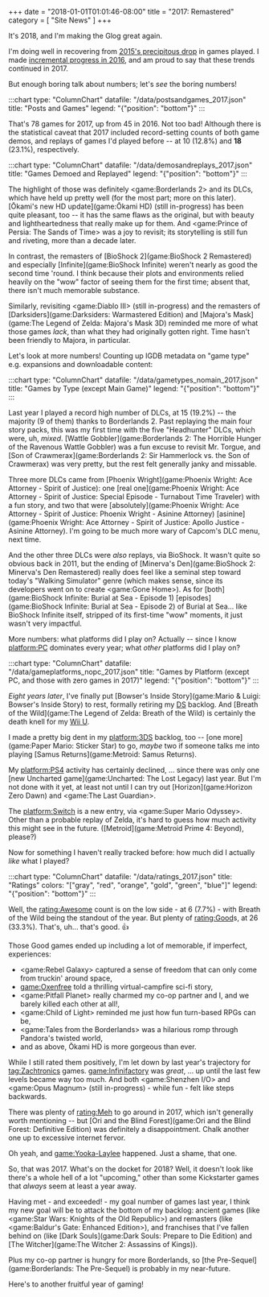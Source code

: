 +++
date = "2018-01-01T01:01:46-08:00"
title = "2017: Remastered"
category = [ "Site News" ]
+++

It's 2018, and I'm making the Glog great again.

I'm doing well in recovering from [2015's precipitous drop]($SiteBaseURL$2016/01/01/2015-a-shameful-embarrassment-of-statistical-failure/) in games played.  I made [incremental progress in 2016]($SiteBaseURL$2017/01/01/2016-hey-it-could-be-worse/), and am proud to say that these trends continued in 2017.

But enough boring talk about numbers; let's <i>see</i> the boring numbers!

:::chart
type: "ColumnChart"
datafile: "/data/postsandgames_2017.json"
title: "Posts and Games"
legend: "{\"position\": \"bottom\"}"
:::

That's 78 games for 2017, up from 45 in 2016.  Not too bad!  Although there is the statistical caveat that 2017 included record-setting counts of both game demos, and replays of games I'd played before -- at 10 (12.8%) and <b>18</b> (23.1%), respectively.

:::chart
type: "ColumnChart"
datafile: "/data/demosandreplays_2017.json"
title: "Games Demoed and Replayed"
legend: "{\"position\": \"bottom\"}"
:::

The highlight of those was definitely <game:Borderlands 2> and its DLCs, which have held up pretty well (for the most part; more on this later).  [Ōkami's new HD update](game:Ōkami HD) (still in-progress) has been quite pleasant, too -- it has the same flaws as the original, but with beauty and lightheartedness that really make up for them.  And <game:Prince of Persia: The Sands of Time> was a joy to revisit; its storytelling is still fun and riveting, more than a decade later.

In contrast, the remasters of [BioShock 2](game:BioShock 2 Remastered) and especially [Infinite](game:BioShock Infinite) weren't nearly as good the second time 'round.  I think because their plots and environments relied heavily on the "wow" factor of seeing them for the first time; absent that, there isn't much memorable substance.

Similarly, revisiting <game:Diablo III> (still in-progress) and the remasters of [Darksiders](game:Darksiders: Warmastered Edition) and [Majora's Mask](game:The Legend of Zelda: Majora's Mask 3D) reminded me more of what those games <i>lack</i>, than what they had originally gotten right.  Time hasn't been friendly to Majora, in particular.

Let's look at more numbers!  Counting up IGDB metadata on "game type" e.g. expansions and downloadable content:

:::chart
type: "ColumnChart"
datafile: "/data/gametypes_nomain_2017.json"
title: "Games by Type (except Main Game)"
legend: "{\"position\": \"bottom\"}"
:::

Last year I played a record high number of DLCs, at 15 (19.2%) -- the majority (9 of them) thanks to Borderlands 2.  Past replaying the main four story packs, this was my first time with the five "Headhunter" DLCs, which were, uh, <i>mixed</i>.  [Wattle Gobbler](game:Borderlands 2: The Horrible Hunger of the Ravenous Wattle Gobbler) was a fun excuse to revisit Mr. Torgue, and [Son of Crawmerax](game:Borderlands 2: Sir Hammerlock vs. the Son of Crawmerax) was very pretty, but the rest felt generally janky and missable.

Three more DLCs came from [Phoenix Wright](game:Phoenix Wright: Ace Attorney - Spirit of Justice): one [real one](game:Phoenix Wright: Ace Attorney - Spirit of Justice: Special Episode - Turnabout Time Traveler) with a fun story, and two that were [absolutely](game:Phoenix Wright: Ace Attorney - Spirit of Justice: Phoenix Wright - Asinine Attorney) [asinine](game:Phoenix Wright: Ace Attorney - Spirit of Justice: Apollo Justice - Asinine Attorney).  I'm going to be much more wary of Capcom's DLC menu, next time.

And the other three DLCs were <i>also</i> replays, via BioShock.  It wasn't quite so obvious back in 2011, but the ending of [Minerva's Den](game:BioShock 2: Minerva's Den Remastered) really does feel like a seminal step toward today's "Walking Simulator" genre (which makes sense, since its developers went on to create <game:Gone Home>).  As for [both](game:BioShock Infinite: Burial at Sea - Episode 1) [episodes](game:BioShock Infinite: Burial at Sea - Episode 2) of Burial at Sea... like BioShock Infinite itself, stripped of its first-time "wow" moments, it just wasn't very impactful.

More numbers: what platforms did I play on?  Actually -- since I know <platform:PC> dominates every year; what <i>other</i> platforms did I play on?

:::chart
type: "ColumnChart"
datafile: "/data/gameplatforms_nopc_2017.json"
title: "Games by Platform (except PC, and those with zero games in 2017)"
legend: "{\"position\": \"bottom\"}"
:::

<i>Eight years later</i>, I've finally put [Bowser's Inside Story](game:Mario & Luigi: Bowser's Inside Story) to rest, formally retiring my [DS](platform:NDS) backlog.  And [Breath of the Wild](game:The Legend of Zelda: Breath of the Wild) is certainly the death knell for my [Wii U](platform:WiiU).

I made a pretty big dent in my <platform:3DS> backlog, too -- [one more](game:Paper Mario: Sticker Star) to go, <i>maybe</i> two if someone talks me into playing [Samus Returns](game:Metroid: Samus Returns).

My <platform:PS4> activity has certainly declined, ... since there was only one [new Uncharted game](game:Uncharted: The Lost Legacy) last year.  But I'm not done with it yet, at least not until I can try out [Horizon](game:Horizon Zero Dawn) and <game:The Last Guardian>.

The <platform:Switch> is a new entry, via <game:Super Mario Odyssey>.  Other than a probable replay of Zelda, it's hard to guess how much activity this might see in the future.  ([Metroid](game:Metroid Prime 4: Beyond), please?)

Now for something I haven't really tracked before: how much did I actually <i>like</i> what I played?

:::chart
type: "ColumnChart"
datafile: "/data/ratings_2017.json"
title: "Ratings"
colors: "[\"gray\", \"red\", \"orange\", \"gold\", \"green\", \"blue\"]"
legend: "{\"position\": \"bottom\"}"
:::

Well, the <rating:Awesome> count is on the low side - at 6 (7.7%) - with Breath of the Wild being the standout of the year.  But plenty of <rating:Good>s, at 26 (33.3%).  That's, uh... that's good.  &#x1F44D;

Those Good games ended up including a lot of memorable, if imperfect, experiences:

* <game:Rebel Galaxy> captured a sense of freedom that can only come from truckin' around space,
* <game:Oxenfree> told a thrilling virtual-campfire sci-fi story,
* <game:Pitfall Planet> really charmed my co-op partner and I, and we barely killed each other at all!,
* <game:Child of Light> reminded me just how fun turn-based RPGs can be,
* <game:Tales from the Borderlands> was a hilarious romp through Pandora's twisted world,
* and as above, Ōkami HD is more gorgeous than ever.

While I still rated them positively, I'm let down by last year's trajectory for <tag:Zachtronics> games.  <game:Infinifactory> was <i>great</i>, ... up until the last few levels became way too much.  And both <game:Shenzhen I/O> and <game:Opus Magnum> (still in-progress) - while fun - felt like steps backwards.

There was plenty of <rating:Meh> to go around in 2017, which isn't generally worth mentioning -- but [Ori and the Blind Forest](game:Ori and the Blind Forest: Definitive Edition) was definitely a disappointment.  Chalk another one up to excessive internet fervor.

Oh yeah, and <game:Yooka-Laylee> happened.  Just a shame, that one.

So, that was 2017.  What's on the docket for 2018?  Well, it doesn't look like there's a whole hell of a lot "upcoming," other than some Kickstarter games that <i>always</i> seem at least a year away.

Having met - and exceeded! - my goal number of games last year, I think my new goal will be to attack the bottom of my backlog: ancient games (like <game:Star Wars: Knights of the Old Republic>) and remasters (like <game:Baldur's Gate: Enhanced Edition>), and franchises that I've fallen behind on (like [Dark Souls](game:Dark Souls: Prepare to Die Edition) and [The Witcher](game:The Witcher 2: Assassins of Kings)).

Plus my co-op partner is hungry for more Borderlands, so [the Pre-Sequel](game:Borderlands: The Pre-Sequel) is probably in my near-future.

Here's to another fruitful year of gaming!
